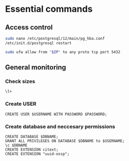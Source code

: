# Essential commands

## Access control

```sh
sudo nano /etc/postgresql/12/main/pg_hba.conf
/etc/init.d/postgresql restart
```

```sh
sudo ufw allow from "$IP" to any proto tcp port 5432
```

## General monitoring

### Check sizes

```postgres
\l+
```

### Create USER

```postgres
CREATE USER $USERNAME WITH PASSWORD $PASSWORD;
```

### Create database and neccesary permissions

```postgres
CREATE DATABASE $DBNAME;
GRANT ALL PRIVILEGES ON DATABASE $DBNAME to $USERNAME;
\c $DBNAME
CREATE EXTENSION citext;
CREATE EXTENSION "uuid-ossp";
```

